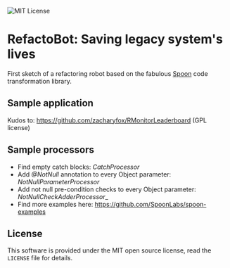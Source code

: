 ![MIT License](https://img.shields.io/badge/license-MIT%20License-blue.svg)

# RefactoBot: Saving legacy system's lives

First sketch of a refactoring robot based on the fabulous [Spoon](http://spoon.gforge.inria.fr) code transformation library. 

## Sample application

Kudos to: https://github.com/zacharyfox/RMonitorLeaderboard (GPL license)

## Sample processors

 * Find empty catch blocks: _CatchProcessor_
 * Add _@NotNull_ annotation to every Object parameter: _NotNullParameterProcessor_
 * Add not null pre-condition checks to every Object parameter: _NotNullCheckAdderProcessor__
 * Find more examples here: https://github.com/SpoonLabs/spoon-examples

## License

This software is provided under the MIT open source license, read the `LICENSE` file for details.